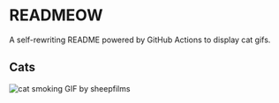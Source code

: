 # READMEOW

A self-rewriting README powered by GitHub Actions to display cat gifs.

## Cats

![cat smoking GIF by sheepfilms](https://media4.giphy.com/media/l0ExdMHUDKteztyfe/200.gif?cid=9acd02dahu4qv827m2eml520e44n6o6b7voe68ttfh9hzz7d&ep=v1_gifs_search&rid=200.gif&ct=g)
